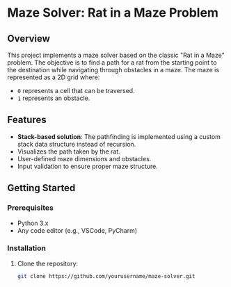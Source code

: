 # Maze Solver: Rat in a Maze Problem

## Overview

This project implements a maze solver based on the classic "Rat in a Maze" problem. The objective is to find a path for a rat from the starting point to the destination while navigating through obstacles in a maze. The maze is represented as a 2D grid where:
- `0` represents a cell that can be traversed.
- `1` represents an obstacle.

## Features

- **Stack-based solution**: The pathfinding is implemented using a custom stack data structure instead of recursion.
- Visualizes the path taken by the rat.
- User-defined maze dimensions and obstacles.
- Input validation to ensure proper maze structure.

## Getting Started

### Prerequisites

- Python 3.x
- Any code editor (e.g., VSCode, PyCharm)

### Installation

1. Clone the repository:
   ```bash
   git clone https://github.com/yourusername/maze-solver.git
